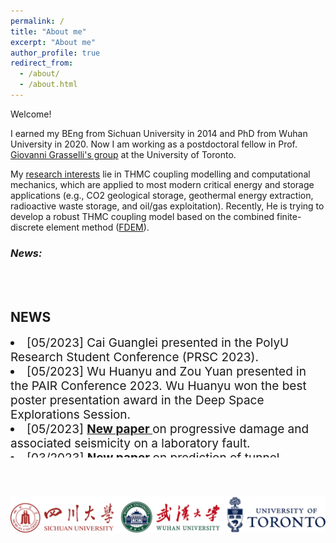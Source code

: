 ```yaml
---
permalink: /
title: "About me"
excerpt: "About me"
author_profile: true
redirect_from: 
  - /about/
  - /about.html
---
```


Welcome!

I earned my BEng from Sichuan University in 2014 and PhD from Wuhan University in 2020. Now I am working as a postdoctoral fellow in Prof. [Giovanni Grasselli's group](https://geogroup.utoronto.ca/) at the University of Toronto. 

My [research interests](research) lie in THMC coupling modelling and computational mechanics, which are applied to most modern critical energy and storage applications (e.g., CO2 geological storage, geothermal energy extraction, radioactive waste storage, and oil/gas exploitation). Recently, He is trying to develop a robust THMC coupling model based on the combined finite-discrete element method ([FDEM](software)).


### _News:_
<!-- NEWS =============================-->
</br>
</br>


<div class="container">
  <h2>NEWS</h2>

  <div style="height:195px;overflow:auto;">

  <!--<li style="font-size:19px"> [01/2023] <b>One 2+1 years postdoc position is available (merit-based 3rd year extension).</b> Email me with your CV for more details. </li>
  -->

  <li style="font-size:19px"> [05/2023] Cai Guanglei presented in the PolyU Research Student Conference (PRSC 2023). </li>

  <li style="font-size:19px"> [05/2023] Wu Huanyu and Zou Yuan presented in the PAIR Conference 2023. Wu Huanyu won the best poster presentation award in the Deep Space Explorations Session. </li>

  <li style="font-size:19px"> [05/2023] <b><a href="https://doi.org/10.1016/j.ijrmms.2023.105392"target="_blank">New paper <i class="fa fa-external-link"></i></a></b> on progressive damage and associated seismicity on a laboratory fault. </li>

  <li style="font-size:19px"> [03/2023] <b><a href="https://rdcu.be/c7TS4"target="_blank">New paper <i class="fa fa-external-link"></i></a></b> on prediction of tunnel squeezing in soft sedimentary rocks by geoelectrical data. </li>

  <li style="font-size:19px"> [01/2023] Dr Zhao hosted the online seminar "A New Era of Deep Space Exploration" presneted by Prof James Head, Prof Wei Yang, and Prof Xuhai Tang on Jan 18, 2023 </li>

  <li style="font-size:19px"> [01/2023] <b><a href="https://rdcu.be/c2ILr"target="_blank">New paper <i class="fa fa-external-link"></i></a></b> on the frictional behavior, deformability and dilatancy
  of proppant-filled fractures. </li>

  <li style="font-size:19px">  [08/2022] Congratulations to Dr Hui Yang's successful delivery of the keynote presentation in the Young Scholars Plenary Session at the International Conference on Rock Dynamics and Applications (RocDyn 4). </li>
  </div>
  </br>
</div>

&nbsp;
&nbsp;

<centre>
    <img src="/images/Ulogo.png" style = "float:right" 
high = 20> 
<centre>